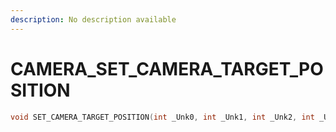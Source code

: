 ```yaml
---
description: No description available 
---
```


# CAMERA\_SET_CAMERA_TARGET_POSITION

```cpp
void SET_CAMERA_TARGET_POSITION(int _Unk0, int _Unk1, int _Unk2, int _Unk3, int _Unk4);
```